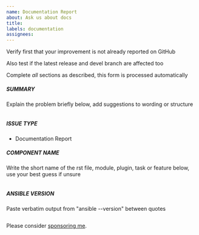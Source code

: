 ```yaml
---
name: Documentation Report
about: Ask us about docs
title: 
labels: documentation
assignees: 
---
```

Verify first that your improvement is not already reported on GitHub

Also test if the latest release and devel branch are affected too

Complete *all* sections as described, this form is processed automatically

##### SUMMARY
Explain the problem briefly below, add suggestions to wording or structure
```

```

##### ISSUE TYPE
- Documentation Report

##### COMPONENT NAME
Write the short name of the rst file, module, plugin, task or feature below, use your best guess if unsure
```

```

##### ANSIBLE VERSION
Paste verbatim output from "ansible --version" between quotes
```

```

Please consider [sponsoring me](https://github.com/sponsors/rroethof).